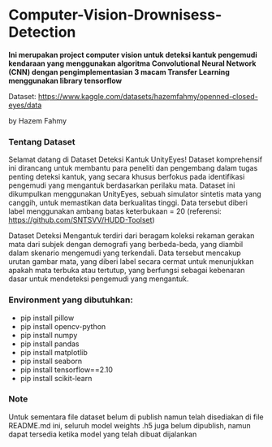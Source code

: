 # Computer-Vision-Drownisess-Detection
**Ini merupakan project computer vision untuk deteksi kantuk pengemudi kendaraan yang menggunakan algoritma Convolutional Neural Network (CNN) dengan pengimplementasian 3 macam Transfer Learning menggunakan library tensorflow**

Dataset: https://www.kaggle.com/datasets/hazemfahmy/openned-closed-eyes/data

by Hazem Fahmy

### **Tentang Dataset**

Selamat datang di Dataset Deteksi Kantuk UnityEyes! Dataset komprehensif ini dirancang untuk membantu para peneliti dan pengembang dalam tugas penting deteksi kantuk, yang secara khusus berfokus pada identifikasi pengemudi yang mengantuk berdasarkan perilaku mata. Dataset ini dikumpulkan menggunakan UnityEyes, sebuah simulator sintetis mata yang canggih, untuk memastikan data berkualitas tinggi. Data tersebut diberi label menggunakan ambang batas keterbukaan = 20 (referensi: https://github.com/SNTSVV/HUDD-Toolset)

Dataset Deteksi Mengantuk terdiri dari beragam koleksi rekaman gerakan mata dari subjek dengan demografi yang berbeda-beda, yang diambil dalam skenario mengemudi yang terkendali. Data tersebut mencakup urutan gambar mata, yang diberi label secara cermat untuk menunjukkan apakah mata terbuka atau tertutup, yang berfungsi sebagai kebenaran dasar untuk mendeteksi pengemudi yang mengantuk.

### **Environment yang dibutuhkan:**
- pip install pillow
- pip install opencv-python
- pip install numpy
- pip install pandas
- pip install matplotlib
- pip install seaborn
- pip install tensorflow==2.10
- pip install scikit-learn

### **Note**

Untuk sementara file dataset belum di publish namun telah disediakan di file README.md ini, seluruh model weights .h5 juga belum dipublish, namun dapat tersedia ketika model yang telah dibuat dijalankan
